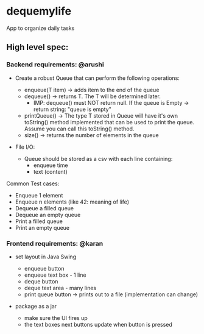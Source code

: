 # dequemylife
App to organize daily tasks

## High level spec: 
### Backend requirements: @arushi
- Create a robust Queue that can perform the following operations: 
    - enqueue(T item) -> adds item to the end of the queue
    - dequeue() -> returns T. The T will be determined later.
        - IMP: dequeue() must NOT return null. If the queue is Empty -> return string: "queue is empty" 
    - printQueue() -> The type T stored in Queue will have it's own toString() method implemented that can be used to print the queue. Assume you can call this toString() method.
    - size() -> returns the number of elements in the queue

- File I/O: 
    - Queue should be stored as a csv with each line containing: 
        - enqueue time
        - text (content)
        

Common Test cases: 
- Enqueue 1 element 
- Enqueue n elements (like 42: meaning of life)
- Dequeue a filled queue
- Dequeue an empty queue
- Print a filled queue
- Print an empty queue

### Frontend requirements: @karan
- set layout in Java Swing
    - enqueue button 
    - enqueue text box - 1 line
    - deque button
    - deque text area - many lines
    - print queue button -> prints out to a file (implementation can change)
    
- package as a jar
    - make sure the UI fires up
    - the text boxes next buttons update when button is pressed
    
